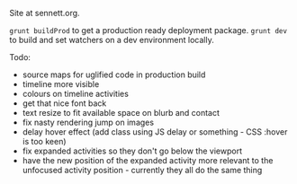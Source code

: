 Site at sennett.org.

`grunt buildProd` to get a production ready deployment package.  `grunt dev` to build and set watchers on a dev environment locally.

Todo:

- source maps for uglified code in production build
- timeline more visible
- colours on timeline activities
- get that nice font back
- text resize to fit available space on blurb and contact
- fix nasty rendering jump on images
- delay hover effect (add class using JS delay or something - CSS :hover is too keen)
- fix expanded activities so they don't go below the viewport
- have the new position of the expanded activity more relevant to the unfocused activity position - currently they all do the same thing